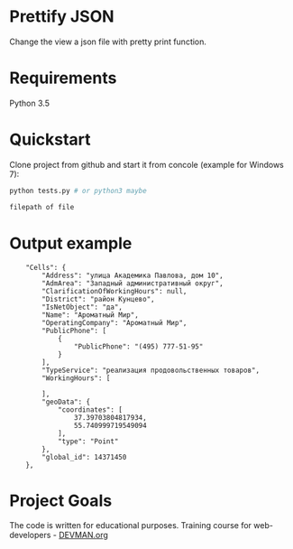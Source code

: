 # Prettify JSON

Change the view a json file with pretty print function.

# Requirements

Python 3.5

# Quickstart

Clone project from github and start it from concole (example for Windows 7):

```bash
python tests.py # or python3 maybe
```
```bash
filepath of file
```
# Output example

        "Cells": {
            "Address": "улица Академика Павлова, дом 10",
            "AdmArea": "Западный административный округ",
            "ClarificationOfWorkingHours": null,
            "District": "район Кунцево",
            "IsNetObject": "да",
            "Name": "Ароматный Мир",
            "OperatingCompany": "Ароматный Мир",
            "PublicPhone": [
                {
                    "PublicPhone": "(495) 777-51-95"
                }
            ],
            "TypeService": "реализация продовольственных товаров",
            "WorkingHours": [
             
            ],
            "geoData": {
                "coordinates": [
                    37.39703804817934,
                    55.740999719549094
                ],
                "type": "Point"
            },
            "global_id": 14371450
        },

# Project Goals

The code is written for educational purposes. Training course for web-developers - [DEVMAN.org](https://devman.org)
